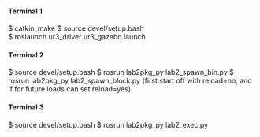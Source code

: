 #### Terminal 1
$ catkin_make 
$ source devel/setup.bash  
$ roslaunch ur3_driver ur3_gazebo.launch  

#### Terminal 2
$ source devel/setup.bash
$ rosrun lab2pkg_py lab2_spawn_bin.py
$ rosrun lab2pkg_py lab2_spawn_block.py (first start off with reload=no, and if for future loads can set reload=yes)

#### Terminal 3
$ source devel/setup.bash
$ rosrun lab2pkg_py lab2_exec.py  






